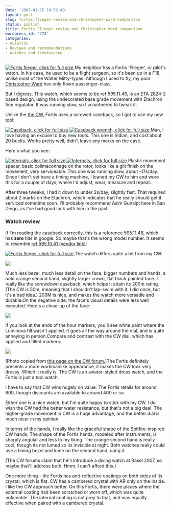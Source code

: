 ```yaml
---
date: '2007-01-15 10:52:40'
layout: post
slug: fortis-flieger-review-and-christopher-ward-comparison
status: publish
title: Fortis Flieger review and Christopher Ward comparison
wordpress_id: '278'
categories:
- Aviation
- Reviews and recommendations
- Watches and timekeeping
---
```



[
![Fortis flieger, click for full size](http://www.phfactor.net/wp-pics/Library%20-%206476.jpg)
](http://www.phfactor.net/pics/watches/Fortis/Library%20-%206476.jpg)My neighbor has a Fortis 'Flieger', or pilot's watch. In his case, he used to be a flight surgeon, so it's been up in a F18, unlike most of the Walter Mitty-types. Although I used to fly, my poor [Christopher Ward](http://www.phfactor.net/wp/2006/09/02/aviator-eta-2824-2-elabore-grade-as-cased-by-christopher-ward/) has only flown passenger-class.

But I digress. This watch, which seems to be ref 595.11.46, is an ETA 2824-2 based design, using the undecorated base grade movement with Etachron fine regulator. It was running slow, so I volunteered to tweak it.

Unlike the [the CW](http://www.phfactor.net/wp/2006/09/25/aviator-update/), Fortis uses a screwed caseback, so I got to use my new tool:


[
![Caseback, click for full size](http://www.phfactor.net/wp-pics/Library%20-%206480.jpg)
](http://www.phfactor.net/pics/watches/Fortis/Library%20-%206480.jpg) 
[
![Caseback wrench, click for full size](http://www.phfactor.net/wp-pics/Library%20-%206489.jpg)
](http://www.phfactor.net/pics/watches/Fortis/Library%20-%206489.jpg)Man, I love having an excuse to buy new tools. This one is Indian, and cost about 20 bucks. Works pretty well, didn't leave any marks on the case.

Here's what you see:

[
![Internals, click for full size](http://www.phfactor.net/wp-pics/Library%20-%206482.jpg)
](http://www.phfactor.net/pics/watches/Fortis/Library%20-%206482.jpg) 
[
![Internals, click for full size](http://www.phfactor.net/wp-pics/Library%20-%206488.jpg)
](http://www.phfactor.net/pics/watches/Fortis/Library%20-%206488.jpg)Plastic movement spacer, basic colimaconnage on the rotor, looks like a gilt finish on the movement, very serviceable. This one was running slow, about -17s/day. Since I don't yet have a timing machine, I loaned my CW to him and wore this for a couple of days, where I'd adjust, wear, measure and repeat.

After three tweaks, I had it down to under 2s/day, slightly fast. That required about 2 marks on the Etachron, which indicates that he really should get it serviced sometime soon. I'll probably recommend Asim Gunalpt here in San Diego, as I've had good luck with him in the past.


### Watch review


If I'm reading the caseback correctly, this is a reference 595.11.46, which has **zero** hits in google. So maybe that's the wrong model number. It seems to resemble [ref 595.10.41 (vendor link)](http://www.princetonwatches.com/shop/595.10.41.asp):

[
![Fortis flieger, click for full size](http://www.phfactor.net/wp-pics/Library%20-%206477.jpg)
](http://www.phfactor.net/pics/watches/Fortis/Library%20-%206477.jpg)The watch differs quite a bit from my CW:

![](http://www.phfactor.net/pics/watches/aviator7-scaled.jpg)

Much less bezel, much less detail on the face, bigger numbers and hands, a bold orange second hand, slightly larger crown, flat black painted face. I really like the screwdown caseback, which helps it attain its 200m rating. (The CW is 50m, meaning that I shouldn't lap-swim with it. I did once, but it's a bad idea.) 200M is nice, and makes the watch more versatile and durable.On the negative side, the face's visual details were less well executed. Here's a close-up of the face:

![](http://www.phfactor.net/wp-pics/fortis-face-snippet.jpg)

If you look at the ends of the hour markers, you'll see white paint where the Luminova fill wasn't applied. It goes all the way around the dial, and is quite annoying in person.Compare and contrast with the CW dial, which has applied and filled markers:

![](http://www.phfactor.net/wp-pics/c5%20ak%20hand%20and%201%20to%203.jpg)

(Photo copied from [this page on the CW forum.](http://christopherward.nl.eu.org/viewtopic.php?p=780#780))The Fortis definitely presents a more workmanlike appearance, it makes the CW look very dressy. Which it really is. The CW is an aviator-styled dress watch, and the Fortis is just a tool watch.

I have to say that CW wins hugely on value. The Fortis retails for around 600, though discounts are available to around 400 or so.

Either one is a nice watch, but I'm quite happy to stick with my CW. I do wish the CW had the better water resistance, but that's not a big deal. The higher-grade movement in CW is a huge advantage, and the better dial is much nicer in my opinion.

In terms of the hands, I really like the graceful shape of the Spitfire-inspired CW hands. The shape of the Fortis hands, modeled after instruments, is sharply angular and less to my liking. The orange second hand is really cool, though its not lumed so its invisible at night. Both watches really could use a timing bezel and lume on the second hand, dang it.

(The CW forums claim that he'll introduce a diving watch at Basel 2007, so maybe that'll address both. Hmm. I can't afford this.)

One more thing - the Fortis has anti-reflective coatings on both sides of its crystal, which is flat. CW has a cambered crystal with AR only on the inside. I like the CW approach better. On this Fortis, there were places where the external coating had been scratched or worn off, which was quite noticeable. The internal coating is not prey to that, and was equally effective when paired with a cambered crystal.
